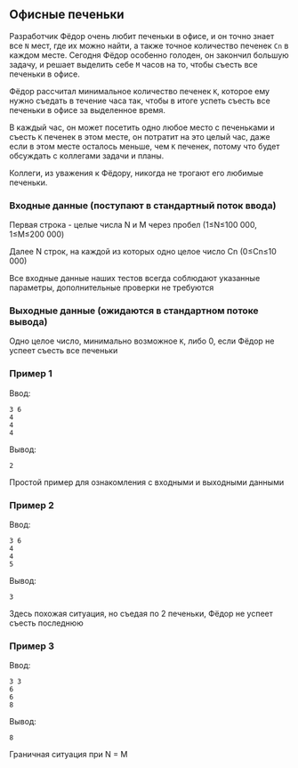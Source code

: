 ## Офисные печеньки

Разработчик Фёдор очень любит печеньки в офисе, и он точно знает все `N` мест, где их можно найти, а также точное
количество печенек `Сn` в каждом месте. Сегодня Фёдор особенно голоден, он закончил большую задачу, и решает выделить
себе `M` часов на то, чтобы съесть все печеньки в офисе.

Фёдор рассчитал минимальное количество печенек `K`, которое ему нужно съедать в течение часа так, чтобы в итоге успеть 
съесть все печеньки в офисе за выделенное время.

В каждый час, он может посетить одно любое место с печеньками и съесть `K` печенек в этом месте, он потратит на это
целый час, даже если в этом месте осталось меньше, чем `K` печенек, потому что будет обсуждать с коллегами задачи и планы.

Коллеги, из уважения к Фёдору, никогда не трогают его любимые печеньки.

### Входные данные (поступают в стандартный поток ввода)

Первая строка - целые числа N и M через пробел (1≤N≤100 000, 1≤M≤200 000)

Далее N строк, на каждой из которых одно целое число Cn (0≤Cn≤10 000)

Все входные данные наших тестов всегда соблюдают указанные параметры, дополнительные проверки не требуются

### Выходные данные (ожидаются в стандартном потоке вывода)

Одно целое число, минимально возможное `K`, либо 0, если Фёдор не успеет съесть все печеньки

### Пример 1

Ввод:

    3 6
    4
    4
    4

Вывод:

    2

Простой пример для ознакомления с входными и выходными данными

### Пример 2

Ввод:

    3 6
    4
    4
    5

Вывод:

    3

Здесь похожая ситуация, но съедая по 2 печеньки, Фёдор не успеет съесть последнюю

### Пример 3

Ввод:

    3 3
    6
    6
    8

Вывод:

    8

Граничная ситуация при N = M
